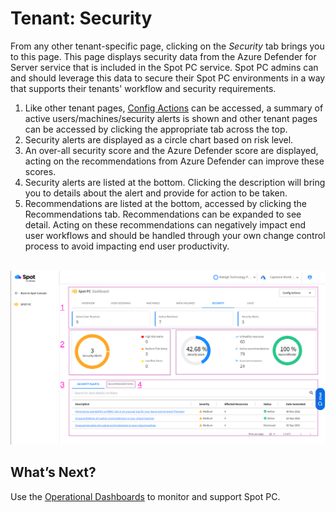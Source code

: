 # Tenant: Security

From any other tenant-specific page, clicking on the _Security_ tab brings you to this page. This page displays security data from the Azure Defender for Server service that is included in the Spot PC service. Spot PC admins can and should leverage this data to secure their Spot PC environments in a way that supports their tenants' workflow and security requirements.

1. Like other tenant pages, [Config Actions](spot-pc/features/spot-pc-console/tenant/config-actions) can be accessed, a summary of active users/machines/security alerts is shown and other tenant pages can be accessed by clicking the appropriate tab across the top.
2. Security alerts are displayed as a circle chart based on risk level.
3. An over-all security score and the Azure Defender score are displayed, acting on the recommendations from Azure Defender can improve these scores.
4. Security alerts are listed at the bottom. Clicking the description will bring you to details about the alert and provide for action to be taken.
5. Recommendations are listed at the bottom, accessed by clicking the Recommendations tab. Recommendations can be expanded to see detail. Acting on these recommendations can negatively impact end user workflows and should be handled through your own change control process to avoid impacting end user productivity.

<br><a href="https://docs.spot.io/spot-pc/_media/features-spot-pc-console-tenant-security-01.png" target="_blank"><img src="/spot-pc/_media/features-spot-pc-console-tenant-security-01.png" alt="Click to Enlarge" width="1000"> </a>

## What’s Next?

Use the [Operational Dashboards](spot-pc/features/spot-pc-console/tenant/) to monitor and support Spot PC.
